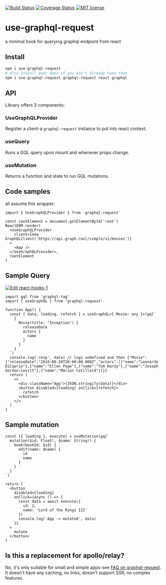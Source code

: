 [![Build Status](https://travis-ci.org/capaj/use-graphql-request.svg?branch=master)](https://travis-ci.org/capaj/use-graphql-request.svg?branch=master)
[![Coverage Status](https://coveralls.io/repos/github/capaj/use-graphql-request/badge.svg?branch=master)](https://coveralls.io/github/capaj/use-graphql-request?branch=master)
[![MIT license](http://img.shields.io/badge/license-MIT-brightgreen.svg)](http://opensource.org/licenses/MIT)

# use-graphql-request

a minimal hook for querying graphql endpoint from react

## Install

```sh
npm i use-graphql-request
# also install peer deps if you don't already have them
npm i use-graphql-request graphql-request react graphql
```

## API

Library offers 3 components:

### UseGraphQLProvider

Register a client-a `graphql-request` instance to put into react context.

### useQuery

Runs a GQL query upon mount and whenever props change.

### useMutation

Returns a function and state to run GQL mutations.

## Code samples

all assume this wrapper:

```tsx
import { UseGraphQLProvider } from 'graphql-request'

const rootElement = document.getElementById('root')
ReactDOM.render(
  <UseGraphQLProvider
    client={new GraphQLClient('https://api.graph.cool/simple/v1/movies')}
  >
    <App />
  </UseGraphQLProvider>,
  rootElement
)
```

## Sample Query

[![Edit react-hooks-1](https://codesandbox.io/static/img/play-codesandbox.svg)](https://codesandbox.io/s/2okylmqojr)

```tsx
import gql from 'graphql-tag'
import { useGraphQL } from 'graphql-request'

function App() {
  const { data, loading, refetch } = useGraphQL<{ Movie: any }>(gql`
    {
      Movie(title: "Inception") {
        releaseDate
        actors {
          name
        }
      }
    }
  `)
  console.log('resp', data) // logs undefined and then {"Movie":{"releaseDate":"2010-08-28T20:00:00.000Z","actors":[{"name":"Leonardo DiCaprio"},{"name":"Ellen Page"},{"name":"Tom Hardy"},{"name":"Joseph Gordon-Levitt"},{"name":"Marion Cotillard"}]}}
  return (
    <>
      <div className="App">{JSON.stringify(data)}</div>
      <button disabled={loading} onClick={refetch}>
        refetch
      </button>
    </>
  )
}
```

## Sample mutation

```tsx
const [{ loading }, execute] = useMutation(gql`
  mutation($id: Float!, $name: String!) {
    book(bookId: $id) {
      edit(name: $name) {
        id
        name
      }
    }
  }
`)

return (
  <button
    disabled={loading}
    onClick={async () => {
      const data = await execute({
        id: 2,
        name: 'Lord of the Rings III'
      })
      console.log('App -> mutated', data)
    }}
  >
    mutate
  </button>
)
```

## Is this a replacement for apollo/relay?

No, it's only suitable for small and simple apps-see [FAQ on graphql-request](https://github.com/prisma/graphql-request#whats-the-difference-between-graphql-request-apollo-and-relay). It doesn't have any caching, no links, doesn't support SSR, no complex features.

